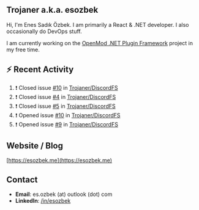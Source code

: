 ##  Trojaner a.k.a. esozbek
Hi, I'm Enes Sadık Özbek. I am primarily a React & .NET developer. I also occasionally do DevOps stuff.

I am currently working on the [OpenMod .NET Plugin Framework](https://github.com/openmod/openmod) project in my free time. 

## :zap: Recent Activity

<!--START_SECTION:activity-->
1. ❗️ Closed issue [#10](https://github.com/Trojaner/DiscordFS/issues/10) in [Trojaner/DiscordFS](https://github.com/Trojaner/DiscordFS)
2. ❗️ Closed issue [#4](https://github.com/Trojaner/DiscordFS/issues/4) in [Trojaner/DiscordFS](https://github.com/Trojaner/DiscordFS)
3. ❗️ Closed issue [#5](https://github.com/Trojaner/DiscordFS/issues/5) in [Trojaner/DiscordFS](https://github.com/Trojaner/DiscordFS)
4. ❗️ Opened issue [#10](https://github.com/Trojaner/DiscordFS/issues/10) in [Trojaner/DiscordFS](https://github.com/Trojaner/DiscordFS)
5. ❗️ Opened issue [#9](https://github.com/Trojaner/DiscordFS/issues/9) in [Trojaner/DiscordFS](https://github.com/Trojaner/DiscordFS)
<!--END_SECTION:activity-->

## Website / Blog
[https://esozbek.me](https://esozbek.me)

## Contact
- **Email**: es.ozbek (at) outlook (dot) com
- **LinkedIn**: [/in/esozbek](https://linkedin.com/in/esozbek)
